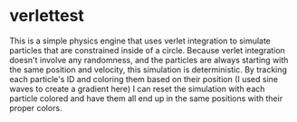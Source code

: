 # verlettest
This is a simple physics engine that uses verlet integration to simulate particles that are constrained inside of a circle. Because verlet integration doesn't involve any randomness, and the particles are always starting with the same position and velocity, this simulation is deterministic. By tracking each particle's ID and coloring them based on their position (I used sine waves to create a gradient here) I can reset the simulation with each particle colored and have them all end up in the same positions with their proper colors.
